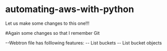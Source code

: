 # automating-aws-with-python
Let us make some changes to this one!!!

#Again some changes so that I remember Git

--Webtron file has folllowing features:
 -- List buckets
 -- List bucket objects